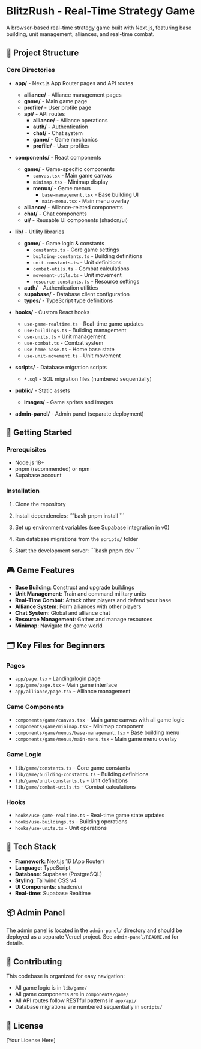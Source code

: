 # BlitzRush - Real-Time Strategy Game

A browser-based real-time strategy game built with Next.js, featuring base building, unit management, alliances, and real-time combat.

## 📁 Project Structure

### Core Directories

- **app/** - Next.js App Router pages and API routes
  - **alliance/** - Alliance management pages
  - **game/** - Main game page
  - **profile/** - User profile page
  - **api/** - API routes
    - **alliance/** - Alliance operations
    - **auth/** - Authentication
    - **chat/** - Chat system
    - **game/** - Game mechanics
    - **profile/** - User profiles

- **components/** - React components
  - **game/** - Game-specific components
    - `canvas.tsx` - Main game canvas
    - `minimap.tsx` - Minimap display
    - **menus/** - Game menus
      - `base-management.tsx` - Base building UI
      - `main-menu.tsx` - Main menu overlay
  - **alliance/** - Alliance-related components
  - **chat/** - Chat components
  - **ui/** - Reusable UI components (shadcn/ui)

- **lib/** - Utility libraries
  - **game/** - Game logic & constants
    - `constants.ts` - Core game settings
    - `building-constants.ts` - Building definitions
    - `unit-constants.ts` - Unit definitions
    - `combat-utils.ts` - Combat calculations
    - `movement-utils.ts` - Unit movement
    - `resource-constants.ts` - Resource settings
  - **auth/** - Authentication utilities
  - **supabase/** - Database client configuration
  - **types/** - TypeScript type definitions

- **hooks/** - Custom React hooks
  - `use-game-realtime.ts` - Real-time game updates
  - `use-buildings.ts` - Building management
  - `use-units.ts` - Unit management
  - `use-combat.ts` - Combat system
  - `use-home-base.ts` - Home base state
  - `use-unit-movement.ts` - Unit movement

- **scripts/** - Database migration scripts
  - `*.sql` - SQL migration files (numbered sequentially)

- **public/** - Static assets
  - **images/** - Game sprites and images

- **admin-panel/** - Admin panel (separate deployment)

## 🚀 Getting Started

### Prerequisites
- Node.js 18+ 
- pnpm (recommended) or npm
- Supabase account

### Installation

1. Clone the repository
2. Install dependencies:
   \`\`\`bash
   pnpm install
   \`\`\`

3. Set up environment variables (see Supabase integration in v0)

4. Run database migrations from the `scripts/` folder

5. Start the development server:
   \`\`\`bash
   pnpm dev
   \`\`\`

## 🎮 Game Features

- **Base Building**: Construct and upgrade buildings
- **Unit Management**: Train and command military units
- **Real-Time Combat**: Attack other players and defend your base
- **Alliance System**: Form alliances with other players
- **Chat System**: Global and alliance chat
- **Resource Management**: Gather and manage resources
- **Minimap**: Navigate the game world

## 🗂️ Key Files for Beginners

### Pages
- `app/page.tsx` - Landing/login page
- `app/game/page.tsx` - Main game interface
- `app/alliance/page.tsx` - Alliance management

### Game Components
- `components/game/canvas.tsx` - Main game canvas with all game logic
- `components/game/minimap.tsx` - Minimap component
- `components/game/menus/base-management.tsx` - Base building menu
- `components/game/menus/main-menu.tsx` - Main game menu overlay

### Game Logic
- `lib/game/constants.ts` - Core game constants
- `lib/game/building-constants.ts` - Building definitions
- `lib/game/unit-constants.ts` - Unit definitions
- `lib/game/combat-utils.ts` - Combat calculations

### Hooks
- `hooks/use-game-realtime.ts` - Real-time game state updates
- `hooks/use-buildings.ts` - Building operations
- `hooks/use-units.ts` - Unit operations

## 🔧 Tech Stack

- **Framework**: Next.js 16 (App Router)
- **Language**: TypeScript
- **Database**: Supabase (PostgreSQL)
- **Styling**: Tailwind CSS v4
- **UI Components**: shadcn/ui
- **Real-time**: Supabase Realtime

## 📦 Admin Panel

The admin panel is located in the `admin-panel/` directory and should be deployed as a separate Vercel project. See `admin-panel/README.md` for details.

## 🤝 Contributing

This codebase is organized for easy navigation:
- All game logic is in `lib/game/`
- All game components are in `components/game/`
- All API routes follow RESTful patterns in `app/api/`
- Database migrations are numbered sequentially in `scripts/`

## 📝 License

[Your License Here]
